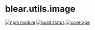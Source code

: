 # blear.utils.image

[![npm module][npm-img]][npm-url]
[![build status][travis-img]][travis-url]
[![coverage][coveralls-img]][coveralls-url]

[travis-img]: https://img.shields.io/travis/blearjs/blear.utils.image/master.svg?maxAge=2592000&style=flat-square
[travis-url]: https://travis-ci.org/blearjs/blear.utils.image

[npm-img]: https://img.shields.io/npm/v/blear.utils.image.svg?maxAge=2592000&style=flat-square
[npm-url]: https://www.npmjs.com/package/blear.utils.image

[coveralls-img]: https://img.shields.io/coveralls/blearjs/blear.utils.image/master.svg?maxAge=2592000&style=flat-square
[coveralls-url]: https://coveralls.io/github/blearjs/blear.utils.image?branch=master

